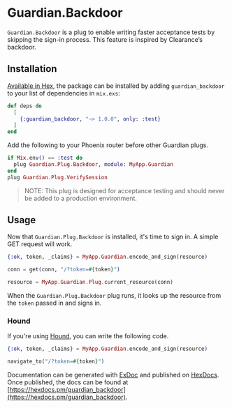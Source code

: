 # Guardian.Backdoor

`Guardian.Backdoor` is a plug to enable writing faster acceptance tests by skipping the sign-in process. This feature is inspired by Clearance’s backdoor.

## Installation

[Available in Hex](https://hex.pm/packages/guardian_backdoor), the package can be installed
by adding `guardian_backdoor` to your list of dependencies in `mix.exs`:

```elixir
def deps do
  [
    {:guardian_backdoor, "~> 1.0.0", only: :test}
  ]
end
```

Add the following to your Phoenix router before other Guardian plugs.

  ```elixir
  if Mix.env() == :test do
    plug Guardian.Plug.Backdoor, module: MyApp.Guardian
  end
  plug Guardian.Plug.VerifySession
  ```

  > NOTE: This plug is designed for acceptance testing and should never be added
  to a production environment.

  ## Usage

  Now that `Guardian.Plug.Backdoor` is installed, it's time to sign in. A simple GET request will work.

  ```elixir
  {:ok, token, _claims} = MyApp.Guardian.encode_and_sign(resource)

  conn = get(conn, "/?token=#{token}")

  resource = MyApp.Guardian.Plug.current_resource(conn)
  ```

  When the `Guardian.Plug.Backdoor` plug runs, it looks up the resource from the `token` passed in and signs in.

  ### Hound

  If you're using [Hound](https://github.com/HashNuke/hound), you can write the following code.

  ```elixir
  {:ok, token, _claims} = MyApp.Guardian.encode_and_sign(resource)

  navigate_to("/?token=#{token}")
  ```

Documentation can be generated with [ExDoc](https://github.com/elixir-lang/ex_doc)
and published on [HexDocs](https://hexdocs.pm). Once published, the docs can
be found at [https://hexdocs.pm/guardian_backdoor](https://hexdocs.pm/guardian_backdoor).

